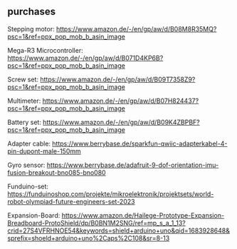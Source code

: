 ## purchases


Stepping motor:  https://www.amazon.de/-/en/gp/aw/d/B08M8R35MQ?psc=1&ref=ppx_pop_mob_b_asin_image

Mega-R3 Microcontroller: https://www.amazon.de/-/en/gp/aw/d/B071D4KP6B?psc=1&ref=ppx_pop_mob_b_asin_image

Screw set: https://www.amazon.de/-/en/gp/aw/d/B09T7358Z9?psc=1&ref=ppx_pop_mob_b_asin_image

Multimeter:    https://www.amazon.de/-/en/gp/aw/d/B07H824437?psc=1&ref=ppx_pop_mob_b_asin_image

Battery set:  https://www.amazon.de/-/en/gp/aw/d/B09K4ZBPBF?psc=1&ref=ppx_pop_mob_b_asin_image

Adapter cable:  https://www.berrybase.de/sparkfun-qwiic-adapterkabel-4-pin-dupont-male-150mm

Gyro sensor:   https://www.berrybase.de/adafruit-9-dof-orientation-imu-fusion-breakout-bno085-bno080

Funduino-set:  https://funduinoshop.com/projekte/mikroelektronik/projektsets/world-robot-olympiad-future-engineers-set-2023

Expansion-Board:  https://www.amazon.de/Hailege-Prototype-Expansion-Breadboard-ProtoShield/dp/B0BN1M2SNG/ref=mp_s_a_1_13?crid=27S4VFRHNOE54&keywords=shield+arduino+uno&qid=1683928648&sprefix=shoeld+arduino+uno%2Caps%2C108&sr=8-13
